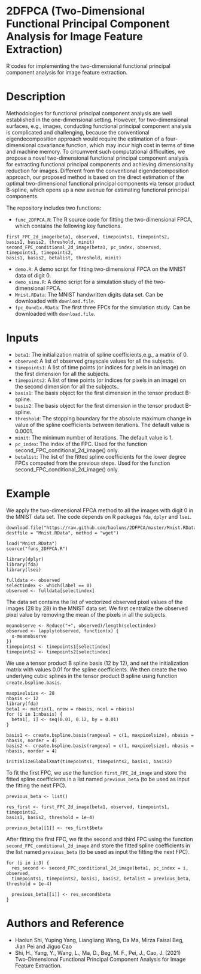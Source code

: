 # 2DFPCA (Two-Dimensional Functional Principal Component Analysis for Image Feature Extraction)
R codes for implementing the two-dimensional functional principal component analysis for image feature extraction.
# Description
Methodologies for functional principal component analysis are well established in the one-dimensional setting. However, for two-dimensional surfaces, e.g., images, conducting functional principal component analysis is complicated and challenging, because the conventional eigendecomposition approach would require the estimation of a four-dimensional covariance function, which may incur high cost in terms of time and machine memory.
To circumvent such computational difficulties, we propose a novel two-dimensional functional principal component analysis for extracting functional principal components and achieving dimensionality reduction for images. Different from the conventional eigendecomposition approach, our proposed method is based on the direct estimation of the optimal two-dimensional functional principal components via tensor product B-spline, which opens up a new avenue for estimating functional principal components. 


The repository includes two functions:
* ```func_2DFPCA.R```: The R source code for fitting the two-dimensional FPCA, which contains the following key functions.
```rscript
first_FPC_2d_image(beta1, observed, timepoints1, timepoints2, 
basis1, basis2, threshold, minit) 
second_FPC_conditional_2d_image(beta1, pc_index, observed, timepoints1, timepoints2, 
basis1, basis2, betalist, threshold, minit)
```
* ```demo.R```: A demo script for fitting two-dimensional FPCA on the MNIST data of digit 0.
* ```demo_simu.R```: A demo script for a simulation study of the two-dimensional FPCA.
* ```Mnist.RData```: The MNIST handwritten digits data set. Can be downloaded with ```download.file```.
* ```fpc_0and1x.RData```: The first three FPCs for the simulation study. Can be downloaded with ```download.file```.




# Inputs
* ```beta1```: The initialization matrix of spline coefficients,e.g., a matrix of 0. 
* ```observed```: A list of observed grayscale values for all the subjects. 
* ```timepoints1```: A list of time points (or indices for pixels in an image) on the first dimension for all the subjects.
* ```timepoints2```: A list of time points (or indices for pixels in an image) on the second dimension for all the subjects..  
* ```basis1```: The basis object for the first dimension in the tensor product B-spline.
* ```basis2```: The basis object for the first dimension in the tensor product B-spline.
* ```threshold```: The stopping boundary for the absolute maximum change in value of the spline coefficients between iterations. The default value is 0.0001. 
* ```minit```: The minimum number of iterations. The default value is 1. 
* ```pc_index```: The index of the FPC. Used for the function second_FPC_conditional_2d_image() only. 
* ```betalist```: The list of the fitted spline coefficients for the lower degree FPCs computed from the previous steps. Used for the function second_FPC_conditional_2d_image() only. 

# Example
We apply the two-dimensional FPCA method to all the images with digit 0 in the MNIST data set. The code depends on R packages ```fda```, ```dplyr``` and ```lsei```. 
```rscript
download.file("https://raw.github.com/haoluns/2DFPCA/master/Mnist.RData", 
destfile = "Mnist.RData", method = "wget")

load("Mnist.RData")
source("funs_2DFPCA.R")

library(dplyr)
library(fda)
library(lsei)

fulldata <- observed
selectindex <- which(label == 0)
observed <- fulldata[selectindex]
```
The data set contains the list of vectorized observed pixel values of the images (28 by 28) in the MNIST data set. We first centralize the observed pixel value by removing the mean of the pixels in all the subjects. 
```rscript
meanobserve <- Reduce("+", observed)/length(selectindex)
observed <- lapply(observed, function(x) {
  x-meanobserve
})
timepoints1 <- timepoints1[selectindex]
timepoints2 <- timepoints2[selectindex]
```
We use a tensor product B spline basis (12 by 12), and set the initialization matrix with values 0.01 for the spline coefficients. We then create the two underlying cubic splines in the tensor product B spline using function ```create.bspline.basis```.

```rscript
maxpixelsize <- 28
nbasis <- 12
library(fda)
beta1 <- matrix(1, nrow = nbasis, ncol = nbasis)
for (i in 1:nbasis) {
  beta1[, i] <- seq(0.01, 0.12, by = 0.01)
}

basis1 <- create.bspline.basis(rangeval = c(1, maxpixelsize), nbasis = nbasis, norder = 4)
basis2 <- create.bspline.basis(rangeval = c(1, maxpixelsize), nbasis = nbasis, norder = 4)

initializeGlobalXmat(timepoints1, timepoints2, basis1, basis2)
```
 To fit the first FPC, we use the function ```first_FPC_2d_image``` and store the fitted spline coefficients in a list named ```previous_beta``` (to be used as input the fitting the next FPC).
```rscript 
previous_beta <- list()

res_first <- first_FPC_2d_image(beta1, observed, timepoints1, timepoints2, 
basis1, basis2, threshold = 1e-4)

previous_beta[[1]] <- res_first$beta
```
After fitting the first FPC, we fit the second and third FPC using the function ```second_FPC_conditional_2d_image``` and store the fitted spline coefficients in the list named ```previous_beta``` (to be used as input the fitting the next FPC).
```rscript 
for (i in i:3) {
  res_second <- second_FPC_conditional_2d_image(beta1, pc_index = i, observed, 
  timepoints1, timepoints2, basis1, basis2, betalist = previous_beta, threshold = 1e-4)

  previous_beta[[i]] <- res_second$beta
}
```



# Authors and Reference
* Haolun Shi, Yuping Yang, Liangliang Wang, Da Ma, Mirza Faisal Beg, Jian Pei and Jiguo Cao
* Shi, H., Yang, Y., Wang, L., Ma, D., Beg, M. F., Pei, J., Cao, J. (2021) Two-Dimensional Functional Principal Component Analysis for Image Feature Extraction.
